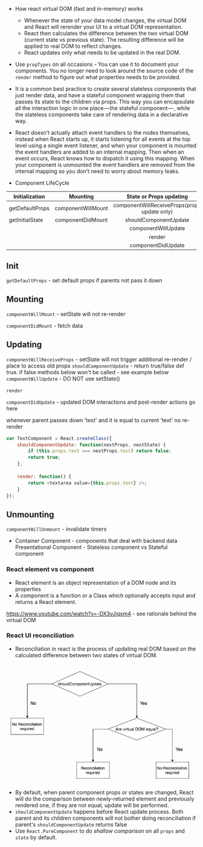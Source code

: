 * How react virtual DOM (fast and in-memory) works
  * Whenever the state of your data model changes, the virtual DOM and React will rerender your UI to a virtual DOM representation.
  * React then calculates the difference between the two virtual DOM (current state vs previous state).
    The resulting difference will be applied to real DOM to reflect changes.
  * React updates only what needs to be updated in the real DOM.
* Use `propTypes` on all occasions - You can use it to document your components. You no longer need to look around the source code of the `render` method to figure out what properties needs to be provided.

* It is a common best practice to create several stateless components that just render data, and have a stateful component wrapping them that passes its state to the children via props. This way you can encapsulate all the interaction logic in one place — the stateful component — , while the stateless components take care of rendering data in a declarative way.

* React doesn’t actually attach event handlers to the nodes themselves, instead when React starts up, it starts listening for all events at the top level using a single event listener, and when your component is mounted the event handlers are added to an internal mapping. Then when an event occurs, React knows how to dispatch it using this mapping. When your component is unmounted the event handlers are removed from the internal mapping so you don’t need to worry about memory leaks.

* Component LifeCycle

|Initialization   |Mounting           |State or Props updating  |Unmounting|
| -------- |:---------------:|:---------------:| --------:|
|getDefaultProps   |componentWillMount|componentWillReceiveProps(props update only)|componentWillUnmount
|getInitialState   |componentDidMount |shouldComponentUpdate|
|                  |                  |componentWillUpdate|
|                  |                  |render|
|                  |                  |componentDidUpdate|

Init
---
`getDefaultProps` - set default props if parents not pass it down

Mounting
---
`componentWillMount` - setState will not re-render

`componentDidMount` - fetch data

Updating
---
`componentWillReceiveProps` - setState will not trigger additional re-render / place to access old props
`shouldComponentUpdate` - return true/false def true. if false methods below won't be called - see example below
`componentWillUpdate` - DO NOT use setState()

`render`

`componentDidUpdate`  - updated DOM interactions and post-render actions go here

whenever parent passes down 'text' and it is equal to current 'text' no re-render

```javascript
var TextComponent = React.createClass({
    shouldComponentUpdate: function(nextProps, nextState) {
        if (this.props.text === nextProps.text) return false;
        return true;
    },

    render: function() {
        return <textarea value={this.props.text} />;
    }
});
```
Unmounting
---
`componentWillUnmount` - invalidate timers

* Container Component - components that deal with backend data
Presentational Component - Stateless component vs Stateful component


### React element vs component

* React element is an object representation of a DOM node and its properties
* A component is a function or a Class which optionally accepts input and returns a React element.


https://www.youtube.com/watch?v=-DX3vJiqxm4 - see rationale behind the virtual DOM

### React UI reconciliation

* Reconciliation in react is the process of updating real DOM based on the calculated difference between two states of virtual DOM.

![React UI update](./react_ui_update.png)

* By default, when parent component props or states are changed, React will do the comparison between newly-returned element and previously rendered one, if they are not equal, update will be performed.
* `shouldComponentUpdate` happens before React update process. Both parent and its children components will not bother doing reconciliation if parent's `shouldComponentUpdate` returns false
* Use `React.PureComponent` to do *shallow comparison* on all `props` and `state` by default.






